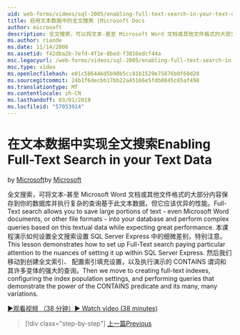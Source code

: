 ```yaml
---
uid: web-forms/videos/sql-2005/enabling-full-text-search-in-your-text-data
title: 启用文本数据中的全文搜索 |Microsoft Docs
author: microsoft
description: 全文搜索，可以将文本-甚至 Microsoft Word 文档或其他文件格式的大部分内容保存到你的数据库并执行复杂 qu....
ms.author: riande
ms.date: 11/14/2006
ms.assetid: f42dba2b-7efd-4f1e-8bed-f3816edcf44a
msc.legacyurl: /web-forms/videos/sql-2005/enabling-full-text-search-in-your-text-data
msc.type: video
ms.openlocfilehash: e01c586446d5b98b5cc81b1529e75876b0f60d28
ms.sourcegitcommit: 24b1f6decbb17bb22a45166e5fdb0845c65af498
ms.translationtype: MT
ms.contentlocale: zh-CN
ms.lasthandoff: 03/01/2019
ms.locfileid: "57053914"
---
```

<a name="enabling-full-text-search-in-your-text-data"></a><span data-ttu-id="03453-103">在文本数据中实现全文搜索</span><span class="sxs-lookup"><span data-stu-id="03453-103">Enabling Full-Text Search in your Text Data</span></span>
====================
<span data-ttu-id="03453-104">by [Microsoft](https://github.com/microsoft)</span><span class="sxs-lookup"><span data-stu-id="03453-104">by [Microsoft](https://github.com/microsoft)</span></span>

<span data-ttu-id="03453-105">全文搜索，可将文本-甚至 Microsoft Word 文档或其他文件格式的大部分内容保存到你的数据库并执行复杂的查询基于此文本数据，但它应该优异的性能。</span><span class="sxs-lookup"><span data-stu-id="03453-105">Full-Text search allows you to save large portions of text - even Microsoft Word documents, or other file formats - into your database and perform complex queries based on this textual data while expecting great performance.</span></span> <span data-ttu-id="03453-106">本课程演示如何设置全文搜索设置 SQL Server Express 中的细微差别，特别注意。</span><span class="sxs-lookup"><span data-stu-id="03453-106">This lesson demonstrates how to set up Full-Text search paying particular attention to the nuances of setting it up within SQL Server Express.</span></span> <span data-ttu-id="03453-107">然后我们移动到创建全文索引、 配置索引填充设置，以及执行演示的 CONTAINS 谓词和其许多变体的强大的查询。</span><span class="sxs-lookup"><span data-stu-id="03453-107">Then we move to creating full-text indexes, configuring the index population settings, and performing queries that demonstrate the power of the CONTAINS predicate and its many, many variations.</span></span>

[<span data-ttu-id="03453-108">&#9654;观看视频 （38 分钟）</span><span class="sxs-lookup"><span data-stu-id="03453-108">&#9654; Watch video (38 minutes)</span></span>](https://channel9.msdn.com/Blogs/ASP-NET-Site-Videos/enabling-full-text-search-in-your-text-data)

> [!div class="step-by-step"]
> [<span data-ttu-id="03453-109">上一篇</span><span class="sxs-lookup"><span data-stu-id="03453-109">Previous</span></span>](creating-and-using-stored-procedures.md)
